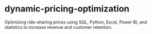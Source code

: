 # dynamic-pricing-optimization
Optimizing ride-sharing prices using SQL, Python, Excel, Power BI, and statistics to increase revenue and customer retention.
